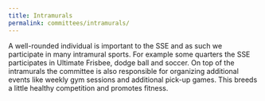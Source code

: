 ```yaml
---
title: Intramurals
permalink: committees/intramurals/
---
```

A well-rounded individual is important to the SSE and as such we participate in
many intramural sports. For example some quarters the SSE participates in
Ultimate Frisbee, dodge ball and soccer. On top of the intramurals the committee
is also responsible for organizing additional events like weekly gym sessions
and additional pick-up games. This breeds a little healthy competition and
promotes fitness.